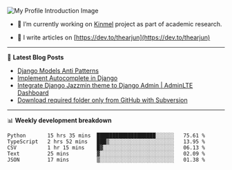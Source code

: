 ![My Profile Introduction Image](https://i.ibb.co/tLFZ15Q/gh.png)

- 🔭 I’m currently working on [Kinmel](https://github.com/thearjun/kinmel) project as part of academic research.

- 📝 I write articles on [https://dev.to/thearjun](https://dev.to/thearjun)

-------

📕 **Latest Blog Posts**
<!-- BLOG-POST-LIST:START -->
- [Django Models Anti Patterns](https://dev.to/thearjun/django-models-anti-patterns-1ma1)
- [Implement Autocomplete in Django](https://dev.to/thearjun/implement-autocomplete-in-django-3h20)
- [Integrate Django Jazzmin theme to Django Admin | AdminLTE Dashboard](https://dev.to/thearjun/integrate-django-jazzmin-theme-to-django-admin-adminlte-dashboard-5aao)
- [Download required folder only from GitHub with Subversion](https://dev.to/thearjun/download-required-folder-only-from-github-with-subversion-2gpc)
<!-- BLOG-POST-LIST:END -->

-------

📊 **Weekly development breakdown**
<!--START_SECTION:waka-->
```text
Python       15 hrs 35 mins  ███████████████████░░░░░░   75.61 % 
TypeScript   2 hrs 52 mins   ███▒░░░░░░░░░░░░░░░░░░░░░   13.95 % 
CSV          1 hr 15 mins    █▓░░░░░░░░░░░░░░░░░░░░░░░   06.13 % 
Text         25 mins         ▓░░░░░░░░░░░░░░░░░░░░░░░░   02.09 % 
JSON         17 mins         ▒░░░░░░░░░░░░░░░░░░░░░░░░   01.38 % 
```
<!--END_SECTION:waka-->
<img src='https://profile-counter.glitch.me/thearjun/count.svg' width='0px'>
